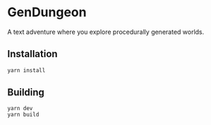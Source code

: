 # GenDungeon

A text adventure where you explore procedurally generated worlds.

## Installation

```bash
yarn install
```

## Building

```
yarn dev
yarn build
```

